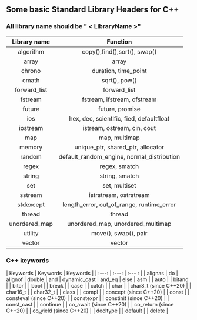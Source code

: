 ## Some basic Standard Library Headers for C++
### All library name should be " < LibraryName >"

| Library name | Function  |
| :---: | :---: |
| algorithm | copy(),find(),sort(), swap() |
| array | array |
|  chrono   | duration, time_point |
|  cmath   | sqrt(), pow() |
|  forward_list   | forward_list |
|  fstream   | fstream, ifstream, ofstream |
|  future   | future, promise |
|  ios   | hex, dec, scientific, fied, defaultfloat |
|  iostream   | istream, ostream, cin, cout |
|  map   | map, multimap |
|  memory   | unique_ptr, shared_ptr, allocator |
|  random   | default_random_engine, normal_distribution |
|  regex   | regex, smatch |
|  string   | string, smatch |
|  set   | set, multiset |
|  sstream   | istrstream, ostrstream |
|  stdexcept   | length_error, out_of_range, runtime_error |
|  thread   | thread |
|  unordered_map   | unordered_map, unordered_multimap |
|  utility   | move(), swap(), pair |
|  vector   | vector |

### C++ keywords

| Keywords | Keywords | Keywords |
| :---: | :---: | :--- : |
| alignas | do
| alignof | double
| and | dynamic_cast
| and_eq | else
| asm |
| auto |
| bitand |
| bitor |
| bool |
| break |
| case |
| catch |
| char |
| char8_t (since C++20) |
| char16_t |
| char32_t |
| class |
| compl |
| concept (since C++20) |
| const |
| consteval (since C++20) |
| constexpr |
| constinit (since C++20) |
| const_cast |
| continue |
| co_await (since C++20) |
| co_return (since C++20) |
| co_yield (since C++20) |
| decltype |
| default |
| delete |
